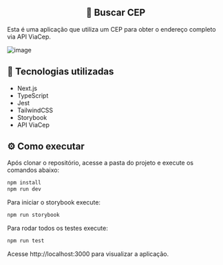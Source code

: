 <h2 align="center">
 📱 Buscar CEP
</h2>

Esta é uma aplicação que utiliza um CEP para obter o endereço completo via API ViaCep.

![image](https://github.com/aureasiqueira1/cep/assets/89463362/a3880ad3-ff9c-4ca4-a802-9b528015fc5e)


## 🎯 Tecnologias utilizadas

- Next.js
- TypeScript
- Jest
- TailwindCSS
- Storybook
- API ViaCep 


## ⚙️ Como executar

Após clonar o repositório, acesse a pasta do projeto e execute os comandos abaixo:

```sh
npm install
npm run dev
```

Para iniciar o storybook execute:

```sh
npm run storybook
```

Para rodar todos os testes execute:

```sh
npm run test
```

Acesse http://localhost:3000 para visualizar a aplicação.
